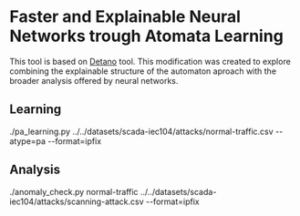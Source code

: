 # Faster and Explainable Neural Networks trough Atomata Learning

This tool is based on [Detano](https://github.com/vhavlena/detano/tree/master) tool.
This modification was created to explore combining the explainable structure of
the automaton aproach with the broader analysis offered by neural networks.

## Learning
./pa_learning.py ../../datasets/scada-iec104/attacks/normal-traffic.csv --atype=pa --format=ipfix

## Analysis
./anomaly_check.py normal-traffic ../../datasets/scada-iec104/attacks/scanning-attack.csv --format=ipfix